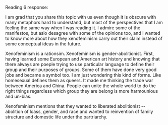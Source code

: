 Reading 6 response:

I am grad that you share this topic with us even though it is obscure with many metaphors hard to understand, but most of the perspectives that I am feeling the same way when I was reading it. I admire some of the manifestos, but aslo desagree with some of the opinions too, and I wanted to know more about how they xenofeminism carry out their claim instead of some conceptual ideas in the future. 


Xenofeminism is a rationsim. Xenofeminism is gender-abolitionist. 
First, having learned some European and American art history and knowing that there always are poeple trying to use particular language to define their group and their purposes of groups. Some of them have done very good jobs and became a symbol too. I am just wondering this kind of forms. Like homesexual defines them as queers. It made me thinking the trade war between America and China. People can unite the whole world to do the right things regardless which group they are belong is more harmounious and un-bias.

Xenofeminism mentions that they wanted to liberated abolitionist -- abolition of lcass, gender, and race and wanted to reinvention of family structure and domestic life under the partriarchy. 
